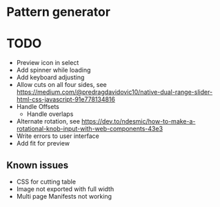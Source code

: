 # Pattern generator

# TODO

- Preview icon in select
- Add spinner while loading
- Add keyboard adjusting
- Allow cuts on all four sides, see https://medium.com/@predragdavidovic10/native-dual-range-slider-html-css-javascript-91e778134816
- Handle Offsets
  - Handle overlaps
- Alternate rotation, see https://dev.to/ndesmic/how-to-make-a-rotational-knob-input-with-web-components-43e3
- Write errors to user interface
- Add fit for preview

## Known issues

- CSS for cutting table
- Image not exported with full width
- Multi page Manifests not working
